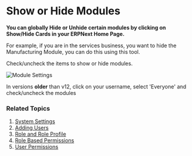 <!-- add-breadcrumbs -->
# Show or Hide Modules

**You can globally Hide or Unhide certain modules by clicking on Show/Hide Cards in your ERPNext Home Page.**

For example, if you are in the services business, you want to hide the Manufacturing Module, you can do this using this tool.

Check/uncheck the items to show or hide modules.

<img class="screenshot" alt="Module Settings" src="{{docs_base_url}}/v12/assets/img/setup/settings/show-hide-modules.gif">

In versions **older** than v12, click on your username, select 'Everyone' and check/uncheck the modules

### Related Topics
1. [System Settings](/docs/user/manual/en/setting-up/settings/system-settings)
1. [Adding Users](/docs/user/manual/en/setting-up/users-and-permissions/adding-users)
1. [Role and Role Profile](/docs/user/manual/en/setting-up/users-and-permissions/role-and-role-profile)
1. [Role Based Permissions](/docs/user/manual/en/setting-up/users-and-permissions/role-based-permissions)
1. [User Permissions](/docs/user/manual/en/setting-up/users-and-permissions/user-permissions)
